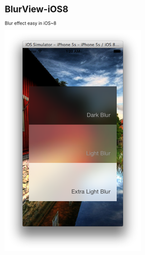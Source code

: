 BlurView-iOS8
=============

Blur effect easy in iOS~8

![Alt text](http://github.com/Vinodh-G/BlurView-iOS8/blob/master/BlurViewScreenShot.png)
